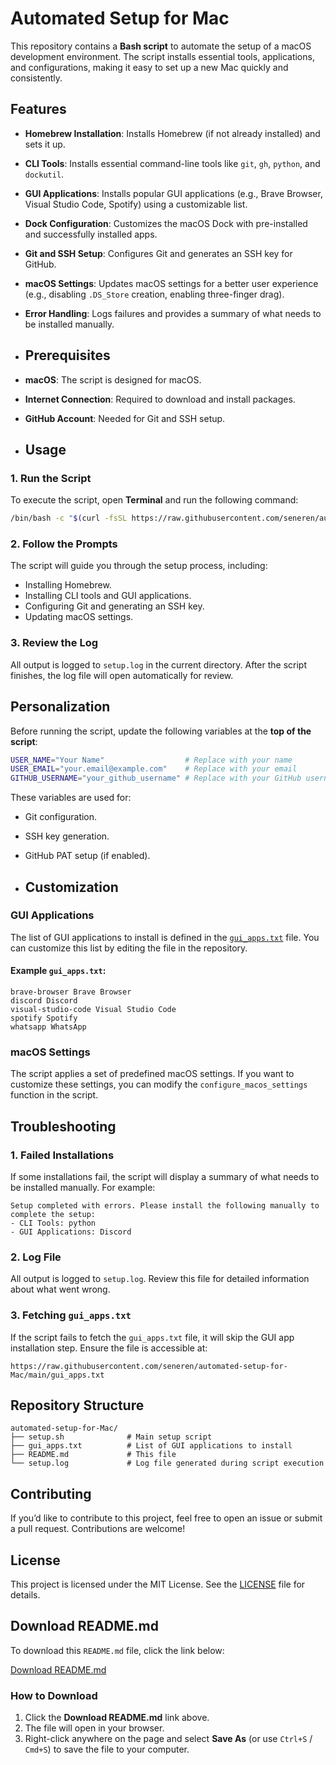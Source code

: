 # Automated Setup for Mac

This repository contains a **Bash script** to automate the setup of a macOS development environment. The script installs essential tools, applications, and configurations, making it easy to set up a new Mac quickly and consistently.

## Features

- **Homebrew Installation**: Installs Homebrew (if not already installed) and sets it up.
- **CLI Tools**: Installs essential command-line tools like `git`, `gh`, `python`, and `dockutil`.
- **GUI Applications**: Installs popular GUI applications (e.g., Brave Browser, Visual Studio Code, Spotify) using a customizable list.
- **Dock Configuration**: Customizes the macOS Dock with pre-installed and successfully installed apps.
- **Git and SSH Setup**: Configures Git and generates an SSH key for GitHub.
- **macOS Settings**: Updates macOS settings for a better user experience (e.g., disabling `.DS_Store` creation, enabling three-finger drag).
- **Error Handling**: Logs failures and provides a summary of what needs to be installed manually.

- ## Prerequisites

- **macOS**: The script is designed for macOS.
- **Internet Connection**: Required to download and install packages.
- **GitHub Account**: Needed for Git and SSH setup.

- ## Usage

### 1. Run the Script
To execute the script, open **Terminal** and run the following command:

```bash
/bin/bash -c "$(curl -fsSL https://raw.githubusercontent.com/seneren/automated-setup-for-Mac/main/setup.sh)"
```

### 2. Follow the Prompts
The script will guide you through the setup process, including:
- Installing Homebrew.
- Installing CLI tools and GUI applications.
- Configuring Git and generating an SSH key.
- Updating macOS settings.

### 3. Review the Log
All output is logged to `setup.log` in the current directory. After the script finishes, the log file will open automatically for review.

## Personalization

Before running the script, update the following variables at the **top of the script**:

```bash
USER_NAME="Your Name"                  # Replace with your name
USER_EMAIL="your.email@example.com"    # Replace with your email
GITHUB_USERNAME="your_github_username" # Replace with your GitHub username
```

These variables are used for:
- Git configuration.
- SSH key generation.
- GitHub PAT setup (if enabled).

- ## Customization

### GUI Applications
The list of GUI applications to install is defined in the [`gui_apps.txt`](https://raw.githubusercontent.com/seneren/automated-setup-for-Mac/main/gui_apps.txt) file. You can customize this list by editing the file in the repository.

#### Example `gui_apps.txt`:
```
brave-browser Brave Browser
discord Discord
visual-studio-code Visual Studio Code
spotify Spotify
whatsapp WhatsApp
```

### macOS Settings
The script applies a set of predefined macOS settings. If you want to customize these settings, you can modify the `configure_macos_settings` function in the script.

## Troubleshooting

### 1. Failed Installations
If some installations fail, the script will display a summary of what needs to be installed manually. For example:
```
Setup completed with errors. Please install the following manually to complete the setup:
- CLI Tools: python
- GUI Applications: Discord
```

### 2. Log File
All output is logged to `setup.log`. Review this file for detailed information about what went wrong.

### 3. Fetching `gui_apps.txt`
If the script fails to fetch the `gui_apps.txt` file, it will skip the GUI app installation step. Ensure the file is accessible at:
```
https://raw.githubusercontent.com/seneren/automated-setup-for-Mac/main/gui_apps.txt
```

## Repository Structure

```
automated-setup-for-Mac/
├── setup.sh              # Main setup script
├── gui_apps.txt          # List of GUI applications to install
├── README.md             # This file
└── setup.log             # Log file generated during script execution
```

## Contributing

If you’d like to contribute to this project, feel free to open an issue or submit a pull request. Contributions are welcome!

## License

This project is licensed under the MIT License. See the [LICENSE](LICENSE) file for details.

## Download README.md

To download this `README.md` file, click the link below:

[Download README.md](https://raw.githubusercontent.com/seneren/automated-setup-for-Mac/main/README.md)

### How to Download
1. Click the **Download README.md** link above.
2. The file will open in your browser.
3. Right-click anywhere on the page and select **Save As** (or use `Ctrl+S` / `Cmd+S`) to save the file to your computer.
